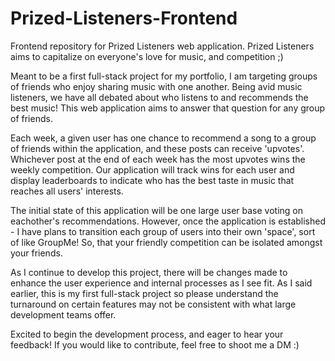 # Prized-Listeners-Frontend
Frontend repository for Prized Listeners web application. Prized Listeners aims to capitalize on everyone's love for music, and competition ;)

Meant to be a first full-stack project for my portfolio, I am targeting groups of friends who enjoy sharing music with one another. Being avid music listeners, we have all debated about who listens to and recommends the best music! This web application aims to answer that question for any group of friends.

Each week, a given user has one chance to recommend a song to a group of friends within the application, and these posts can receive 'upvotes'. Whichever post at the end of each week has the most upvotes wins the weekly competition. Our application will track wins for each user and display leaderboards to indicate who has the best taste in music that reaches all users' interests.

The initial state of this application will be one large user base voting on eachother's recommendations. However, once the application is established - I have plans to transition each group of users into their own 'space', sort of like GroupMe! So, that your friendly competition can be isolated amongst your friends.

As I continue to develop this project, there will be changes made to enhance the user experience and internal processes as I see fit. As I said earlier, this is my first full-stack project so please understand the turnaround on certain features may not be consistent with what large development teams offer.

Excited to begin the development process, and eager to hear your feedback! If you would like to contribute, feel free to shoot me a DM :)
